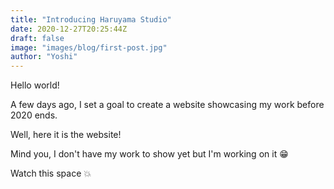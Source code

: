 ```yaml
---
title: "Introducing Haruyama Studio"
date: 2020-12-27T20:25:44Z
draft: false
image: "images/blog/first-post.jpg"
author: "Yoshi"
---
```


Hello world!

A few days ago, I set a goal to create a website showcasing my work before 2020 ends.

Well, here it is the website!

Mind you, I don't have my work to show yet but I'm working on it :grin:

Watch this space :boom: